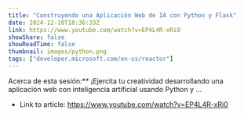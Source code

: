 ```yaml
---
title: "Construyendo una Aplicación Web de IA con Python y Flask"
date: 2024-12-10T18:36:33Z
link: https://www.youtube.com/watch?v=EP4L4R-xRi0
showShare: false
showReadTime: false
thumbnail: images/python.png
tags: ["developer.microsoft.com/en-us/reactor"]
---
```

Acerca de esta sesión:** ¡Ejercita tu creatividad desarrollando una aplicación web con inteligencia artificial usando Python y ...

- Link to article: https://www.youtube.com/watch?v=EP4L4R-xRi0